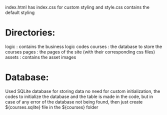 index.html has index.css for custom styling
and style.css contains the default styling

# Directories:
logic   : contains the business logic codes
courses : the database to store the courses
pages   : the pages of the site (with their corresponding css files) 
assets  : contains the asset images
# Database:
Used SQLite database for storing data
no need for custom initialization, the codes to initialize the database
and the table is made in the code, but in case of any error of the database
not being found, then just create ${courses.sqlite} file in the ${courses} folder